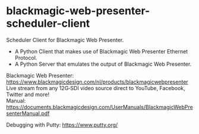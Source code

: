 # blackmagic-web-presenter-scheduler-client

Scheduler Client for Blackmagic Web Presenter.  
- A Python Client that makes use of Blackmagic Web Presenter Ethernet Protocol.  
- A Python Server that emulates the output of Blackmagic Web Presenter.  


Blackmagic Web Presenter: https://www.blackmagicdesign.com/nl/products/blackmagicwebpresenter  
Live stream from any 12G‑SDI video source direct to YouTube, Facebook, Twitter and more!  
Manual: https://documents.blackmagicdesign.com/UserManuals/BlackmagicWebPresenterManual.pdf  


Debugging with Putty: https://www.putty.org/  
